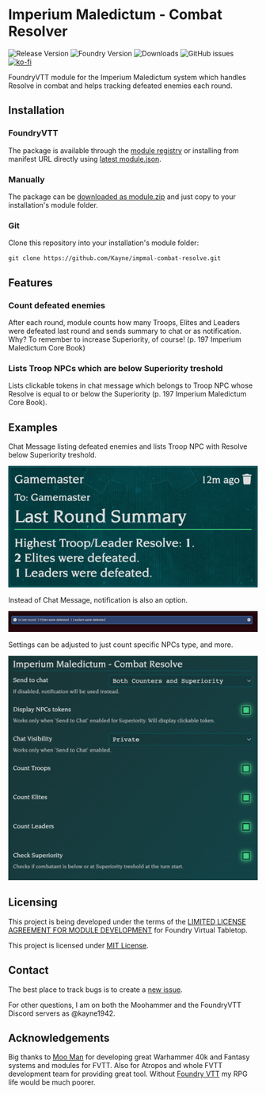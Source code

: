 # Imperium Maledictum - Combat Resolver

![Release Version](https://img.shields.io/github/v/release/kayne/impmal-combat-resolve)
![Foundry Version](https://img.shields.io/badge/dynamic/json.svg?url=https://github.com/kayne/impmal-combat-resolve/releases/latest/download/module.json&label=foundry%20version&query=$.compatibility.verified&colorB=blueviolet)
![Downloads](https://img.shields.io/github/downloads/kayne/impmal-combat-resolve/total)
![GitHub issues](https://img.shields.io/github/issues/kayne/impmal-combat-resolve?colorB=red)
[![ko-fi](https://ko-fi.com/img/githubbutton_sm.svg)](https://ko-fi.com/B0B0V5J9L)

FoundryVTT module for the Imperium Maledictum system which handles Resolve in combat and helps tracking defeated enemies each round.

## Installation

### FoundryVTT

The package is available through the [module registry](https://foundryvtt.com/packages/impmal-combat-resolve) or installing from manifest URL directly using [latest module.json](https://github.com/Kayne/impmal-combat-resolve/releases/latest/download/module.json).

### Manually

The package can be [downloaded as module.zip](https://github.com/Kayne/impmal-combat-resolve/releases/latest/download/module.zip) and just copy to your installation's module folder.

### Git

Clone this repository into your installation's module folder:
```
git clone https://github.com/Kayne/impmal-combat-resolve.git
```

## Features

### Count defeated enemies

After each round, module counts how many Troops, Elites and Leaders were defeated last round and sends summary to chat or as notification. Why? To remember to increase Superiority, of course! (p. 197 Imperium Maledictum Core Book)

### Lists Troop NPCs which are below Superiority treshold

Lists clickable tokens in chat message which belongs to Troop NPC whose Resolve is equal to or below the Superiority (p. 197 Imperium Maledictum Core Book). 

## Examples

Chat Message listing defeated enemies and lists Troop NPC with Resolve below Superiority treshold.

![](metadata/example_1.png)

Instead of Chat Message, notification is also an option.

![](metadata/example_2.png)

Settings can be adjusted to just count specific NPCs type, and more.

![](metadata/example_3.png)

## Licensing
This project is being developed under the terms of the [LIMITED LICENSE AGREEMENT FOR MODULE DEVELOPMENT](https://foundryvtt.com/article/license/) for Foundry Virtual Tabletop.

This project is licensed under [MIT License](https://raw.githubusercontent.com/Kayne/impmal-combat-resolve/main/LICENSE).

## Contact

The best place to track bugs is to create a [new issue](https://github.com/kayne/impmal-combat-resolve/issues/new).

For other questions, I am on both the Moohammer and the FoundryVTT Discord servers as @kayne1942.

## Acknowledgements

Big thanks to [Moo Man](https://github.com/moo-man) for developing great Warhammer 40k and Fantasy systems and modules for FVTT.
Also for Atropos and whole FVTT development team for providing great tool. Without [Foundry VTT](https://foundryvtt.com) my RPG life would be much poorer.
